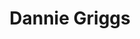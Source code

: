 ---
title: "Dannie Griggs"
presenter_id: dannie_griggs
layout: member_all_publications
permalink: /member_full_publications/:presenter_id/
---